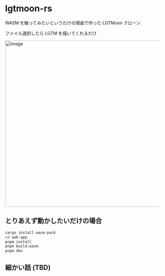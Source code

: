 # lgtmoon-rs

WASM を触ってみたいというだけの理由で作った LGTMoon クローン

ファイル選択したら LGTM を描いてくれるだけ

<img width="541" alt="image" src="https://github.com/user-attachments/assets/65fc9015-8012-45bf-8143-79f552283d30" />

## とりあえず動かしたいだけの場合

```bash
cargo install wasm-pack
cd web-app
pnpm install
pnpm build:wasm
pnpm dev
```

## 細かい話 (TBD)
